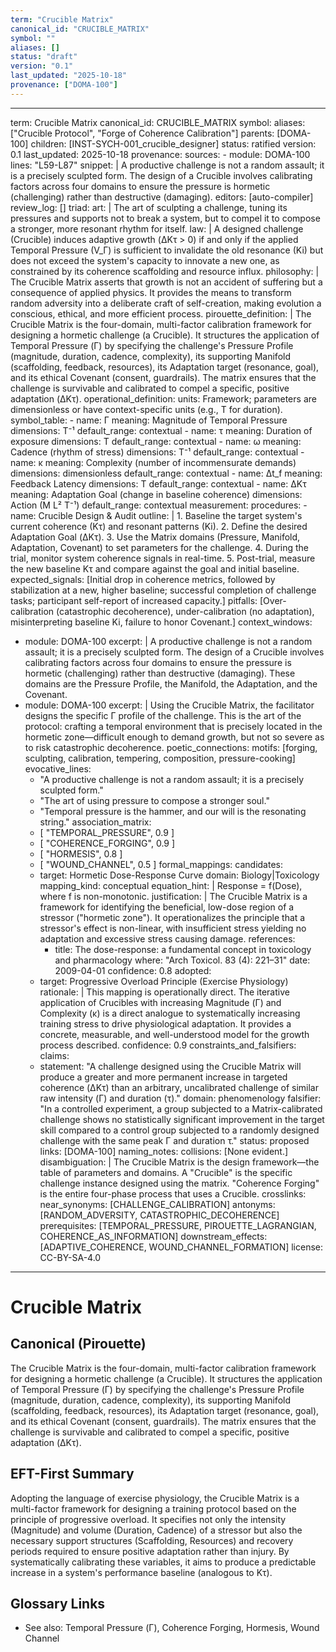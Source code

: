 ```yaml
---
term: "Crucible Matrix"
canonical_id: "CRUCIBLE_MATRIX"
symbol: ""
aliases: []
status: "draft"
version: "0.1"
last_updated: "2025-10-18"
provenance: ["DOMA-100"]
---
```


---
term: Crucible Matrix
canonical_id: CRUCIBLE_MATRIX
symbol: 
aliases: ["Crucible Protocol", "Forge of Coherence Calibration"]
parents: [DOMA-100]
children: [INST-SYCH-001_crucible_designer]
status: ratified
version: 0.1
last_updated: 2025-10-18
provenance:
  sources:
    - module: DOMA-100
      lines: "L59-L87"
      snippet: |
        A productive challenge is not a random assault; it is a precisely sculpted form. The design of a Crucible involves calibrating factors across four domains to ensure the pressure is hormetic (challenging) rather than destructive (damaging).
  editors: [auto-compiler]
  review_log: []
triad:
  art: |
    The art of sculpting a challenge, tuning its pressures and supports not to break a system, but to compel it to compose a stronger, more resonant rhythm for itself.
  law: |
    A designed challenge (Crucible) induces adaptive growth (ΔKτ > 0) if and only if the applied Temporal Pressure (V_Γ) is sufficient to invalidate the old resonance (Ki) but does not exceed the system's capacity to innovate a new one, as constrained by its coherence scaffolding and resource influx.
  philosophy: |
    The Crucible Matrix asserts that growth is not an accident of suffering but a consequence of applied physics. It provides the means to transform random adversity into a deliberate craft of self-creation, making evolution a conscious, ethical, and more efficient process.
pirouette_definition: |
  The Crucible Matrix is the four-domain, multi-factor calibration framework for designing a hormetic challenge (a Crucible). It structures the application of Temporal Pressure (Γ) by specifying the challenge's Pressure Profile (magnitude, duration, cadence, complexity), its supporting Manifold (scaffolding, feedback, resources), its Adaptation target (resonance, goal), and its ethical Covenant (consent, guardrails). The matrix ensures that the challenge is survivable and calibrated to compel a specific, positive adaptation (ΔKτ).
operational_definition:
  units: Framework; parameters are dimensionless or have context-specific units (e.g., T for duration).
  symbol_table:
    - name: Γ
      meaning: Magnitude of Temporal Pressure
      dimensions: T⁻¹
      default_range: contextual
    - name: τ
      meaning: Duration of exposure
      dimensions: T
      default_range: contextual
    - name: ω
      meaning: Cadence (rhythm of stress)
      dimensions: T⁻¹
      default_range: contextual
    - name: κ
      meaning: Complexity (number of incommensurate demands)
      dimensions: dimensionless
      default_range: contextual
    - name: Δt_f
      meaning: Feedback Latency
      dimensions: T
      default_range: contextual
    - name: ΔKτ
      meaning: Adaptation Goal (change in baseline coherence)
      dimensions: Action (M L² T⁻¹)
      default_range: contextual
  measurement:
    procedures:
      - name: Crucible Design & Audit
        outline: |
          1. Baseline the target system's current coherence (Kτ) and resonant patterns (Ki).
          2. Define the desired Adaptation Goal (ΔKτ).
          3. Use the Matrix domains (Pressure, Manifold, Adaptation, Covenant) to set parameters for the challenge.
          4. During the trial, monitor system coherence signals in real-time.
          5. Post-trial, measure the new baseline Kτ and compare against the goal and initial baseline.
        expected_signals: [Initial drop in coherence metrics, followed by stabilization at a new, higher baseline; successful completion of challenge tasks; participant self-report of increased capacity.]
        pitfalls: [Over-calibration (catastrophic decoherence), under-calibration (no adaptation), misinterpreting baseline Ki, failure to honor Covenant.]
context_windows:
  - module: DOMA-100
    excerpt: |
      A productive challenge is not a random assault; it is a precisely sculpted form. The design of a Crucible involves calibrating factors across four domains to ensure the pressure is hormetic (challenging) rather than destructive (damaging). These domains are the Pressure Profile, the Manifold, the Adaptation, and the Covenant.
  - module: DOMA-100
    excerpt: |
      Using the Crucible Matrix, the facilitator designs the specific Γ profile of the challenge. This is the art of the protocol: crafting a temporal environment that is precisely located in the hormetic zone—difficult enough to demand growth, but not so severe as to risk catastrophic decoherence.
poetic_connections:
  motifs: [forging, sculpting, calibration, tempering, composition, pressure-cooking]
  evocative_lines:
    - "A productive challenge is not a random assault; it is a precisely sculpted form."
    - "The art of using pressure to compose a stronger soul."
    - "Temporal pressure is the hammer, and our will is the resonating string."
  association_matrix:
    - [ "TEMPORAL_PRESSURE", 0.9 ]
    - [ "COHERENCE_FORGING", 0.9 ]
    - [ "HORMESIS", 0.8 ]
    - [ "WOUND_CHANNEL", 0.5 ]
formal_mappings:
  candidates:
    - target: Hormetic Dose-Response Curve
      domain: Biology|Toxicology
      mapping_kind: conceptual
      equation_hint: |
        Response = f(Dose), where f is non-monotonic.
      justification: |
        The Crucible Matrix is a framework for identifying the beneficial, low-dose region of a stressor ("hormetic zone"). It operationalizes the principle that a stressor's effect is non-linear, with insufficient stress yielding no adaptation and excessive stress causing damage.
      references:
        - title: The dose-response: a fundamental concept in toxicology and pharmacology
          where: "Arch Toxicol. 83 (4): 221–31"
          date: 2009-04-01
      confidence: 0.8
  adopted:
    - target: Progressive Overload Principle (Exercise Physiology)
      rationale: |
        This mapping is operationally direct. The iterative application of Crucibles with increasing Magnitude (Γ) and Complexity (κ) is a direct analogue to systematically increasing training stress to drive physiological adaptation. It provides a concrete, measurable, and well-understood model for the growth process described.
      confidence: 0.9
constraints_and_falsifiers:
  claims:
    - statement: "A challenge designed using the Crucible Matrix will produce a greater and more permanent increase in targeted coherence (ΔKτ) than an arbitrary, uncalibrated challenge of similar raw intensity (Γ) and duration (τ)."
      domain: phenomenology
      falsifier: "In a controlled experiment, a group subjected to a Matrix-calibrated challenge shows no statistically significant improvement in the target skill compared to a control group subjected to a randomly designed challenge with the same peak Γ and duration τ."
      status: proposed
      links: [DOMA-100]
naming_notes:
  collisions: [None evident.]
  disambiguation: |
    The Crucible Matrix is the design framework—the table of parameters and domains. A "Crucible" is the specific challenge instance designed using the matrix. "Coherence Forging" is the entire four-phase process that uses a Crucible.
crosslinks:
  near_synonyms: [CHALLENGE_CALIBRATION]
  antonyms: [RANDOM_ADVERSITY, CATASTROPHIC_DECOHERENCE]
  prerequisites: [TEMPORAL_PRESSURE, PIROUETTE_LAGRANGIAN, COHERENCE_AS_INFORMATION]
  downstream_effects: [ADAPTIVE_COHERENCE, WOUND_CHANNEL_FORMATION]
license: CC-BY-SA-4.0
---

# Crucible Matrix

## Canonical (Pirouette)
The Crucible Matrix is the four-domain, multi-factor calibration framework for designing a hormetic challenge (a Crucible). It structures the application of Temporal Pressure (Γ) by specifying the challenge's Pressure Profile (magnitude, duration, cadence, complexity), its supporting Manifold (scaffolding, feedback, resources), its Adaptation target (resonance, goal), and its ethical Covenant (consent, guardrails). The matrix ensures that the challenge is survivable and calibrated to compel a specific, positive adaptation (ΔKτ).

## EFT-First Summary
Adopting the language of exercise physiology, the Crucible Matrix is a multi-factor framework for designing a training protocol based on the principle of progressive overload. It specifies not only the intensity (Magnitude) and volume (Duration, Cadence) of a stressor but also the necessary support structures (Scaffolding, Resources) and recovery periods required to ensure positive adaptation rather than injury. By systematically calibrating these variables, it aims to produce a predictable increase in a system's performance baseline (analogous to Kτ).

## Glossary Links
- See also: Temporal Pressure (Γ), Coherence Forging, Hormesis, Wound Channel